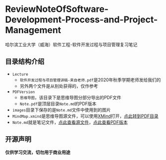 # ReviewNoteOfSoftware-Development-Process-and-Project-Management
哈尔滨工业大学（威海）软件工程-软件开发过程与项目管理复习笔记

## 目录结构介绍

- `Lecture`
    - `软件开发过程与项目管理讲稿-来自老师.pdf`是2020年秋季学期老师发给我们的
    - 另外两个文件是从别处获得的，仅作参考
- `PDFVersion`
    - `思维导图`，该目录下是思维导图分部分导出的PDF文件
    - `Note.pdf`是顶层目录`Note.md`的PDF版本
- `images`目录下保存的是`Note.md`文件中使用到的图片
- `MindMap.xmind`是思维导图源文件，可以使用[XMind](https://www.xmind.net/)打开，[点此转到PDF目录](./PDFVersion/思维导图)
- `Note.md`就是笔记文件，[点此查看源文件](./Note.md)，[点此查看PDF版本](./PDFVersion/Note.pdf)

## 开源声明

**仅供学习交流，切勿用于商业用途**
